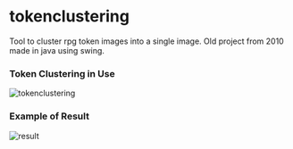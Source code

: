 # tokenclustering
Tool to cluster rpg token images into a single image. Old project from 2010 made in java using swing.


### Token Clustering in Use
![tokenclustering](http://i.imgur.com/rrZZeKY.png)


### Example of Result
![result](http://i.imgur.com/kIhpE2L.png)
